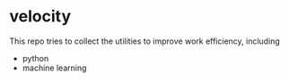# velocity
This repo tries to collect the utilities to improve work efficiency, including
- python
- machine learning

